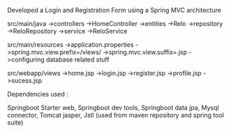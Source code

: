 Developed a Login and Registration Form using a Spring MVC architecture 

src/main/java
   ->controllers
       ->HomeController
   ->entities
      ->Relo
   ->repository
      ->ReloRepository
   ->service
      ->ReloService
      
src/main/resources
   ->application.properties
      ->spring.mvc.view.prefix=/views/
      ->spring.mvc.view.suffix=.jsp
      ->configuring database related stuff
      
src/webapp/views
   ->home.jsp
   ->login.jsp
   ->register.jsp
   ->profile.jsp
   ->sucess.jsp  

   Dependencies used :

   Springboot Starter web, Springboot dev tools, Springboot data jpa, Mysql connector, Tomcat jasper, Jstl 
   (used from maven repository and spring tool suite)
   
